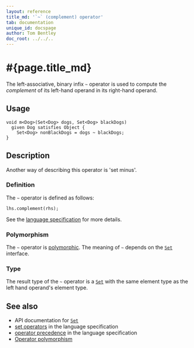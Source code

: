 ```yaml
---
layout: reference
title_md: '`~` (complement) operator'
tab: documentation
unique_id: docspage
author: Tom Bentley
doc_root: ../../..
---
```


# #{page.title_md}

The left-associative, binary infix `~` operator is used to compute the 
*complement* of its left-hand operand in its right-hand operand. 

## Usage 

<!-- check:none -->
<!-- try: -->
    void m<Dog>(Set<Dog> dogs, Set<Dog> blackDogs) 
      given Dog satisfies Object {
        Set<Dog> nonBlackDogs = dogs ~ blackDogs;
    }

## Description

Another way of describing this operator is 'set minus'.

### Definition

The `~` operator is defined as follows:

<!-- check:none -->
<!-- try: -->
    lhs.complement(rhs);

See the [language specification](#{site.urls.spec_current}#sets) for 
more details.

### Polymorphism

The `~` operator is [polymorphic](#{page.doc_root}/reference/operator/operator-polymorphism). 
The meaning of `~` depends on the 
[`Set`](#{site.urls.apidoc_current}/Set.type.html) interface.

### Type

The result type of the `~` operator is a [`Set`](#{site.urls.apidoc_current}/Set.type.html) with the same element type as 
the left hand operand's element type.

## See also

* API documentation for [`Set`](#{site.urls.apidoc_current}/Set.type.html)
* [set operators](#{site.urls.spec_current}#sets) in the 
  language specification
* [operator precedence](#{site.urls.spec_current}#operatorprecedence) in the 
  language specification
* [Operator polymorphism](#{page.doc_root}/tour/language-module/#operator_polymorphism) 

